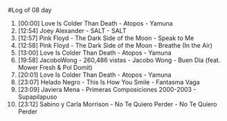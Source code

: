 #Log of 08 day

1. [00:00] Love Is Colder Than Death - Atopos - Yamuna
1. [12:54] Joey Alexander - SALT - SALT
1. [12:57] Pink Floyd - The Dark Side of the Moon - Speak to Me
1. [12:58] Pink Floyd - The Dark Side of the Moon - Breathe (In the Air)
1. [13:00] Love Is Colder Than Death - Atopos - Yamuna
1. [19:58] JacoboWong - 260,486 vistas - Jacobo Wong - Buen Día (feat. Mower Fresh & Pol Domit)
1. [20:01] Love Is Colder Than Death - Atopos - Yamuna
1. [23:07] Helado Negro - This Is How You Smile - Fantasma Vaga
1. [23:09] Javiera Mena - Primeras Composiciones 2000-2003 - Supapilapuso
1. [23:12] Sabino y Carla Morrison - No Te Quiero Perder - No Te Quiero Perder
